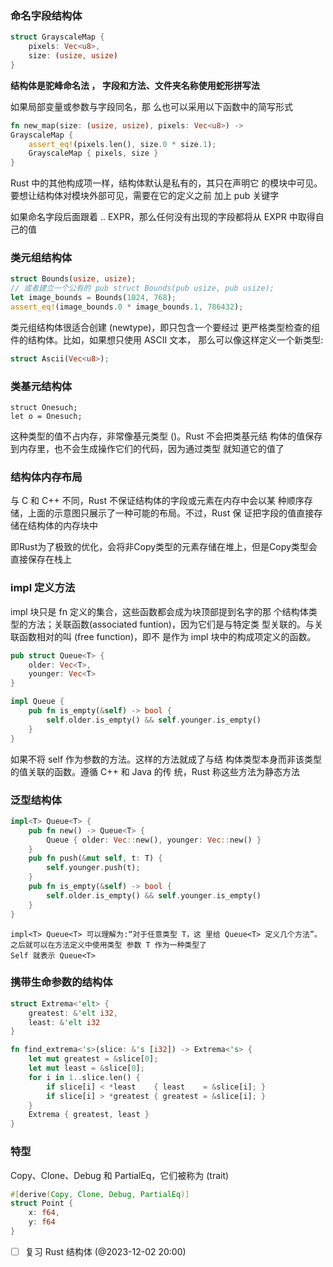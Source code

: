 ### 命名字段结构体
```rust
struct GrayscaleMap {
    pixels: Vec<u8>,
    size: (usize, usize)
}
```

**结构体是驼峰命名法 ， 字段和方法、文件夹名称使用蛇形拼写法**

如果局部变量或参数与字段同名，那 么也可以采用以下函数中的简写形式
```rust
fn new_map(size: (usize, usize), pixels: Vec<u8>) ->
GrayscaleMap {
    assert_eq!(pixels.len(), size.0 * size.1);
    GrayscaleMap { pixels, size }
}
```

Rust 中的其他构成项一样，结构体默认是私有的，其只在声明它 的模块中可见。要想让结构体对模块外部可见，需要在它的定义之前 加上 pub 关键字

如果命名字段后面跟着 .. EXPR，那么任何没有出现的字段都将从 EXPR 中取得自己的值

### 类元组结构体

```rust
struct Bounds(usize, usize);
// 或者建立一个公有的 pub struct Bounds(pub usize, pub usize);
let image_bounds = Bounds(1024, 768);
assert_eq!(image_bounds.0 * image_bounds.1, 786432);
```

类元组结构体很适合创建 (newtype)，即只包含一个要经过 更严格类型检查的组件的结构体。比如，如果想只使用 ASCII 文本， 那么可以像这样定义一个新类型:
```rust
struct Ascii(Vec<u8>);
```

### 类基元结构体

```
struct Onesuch;
let o = Onesuch;
```

这种类型的值不占内存，非常像基元类型 ()。Rust 不会把类基元结 构体的值保存到内存里，也不会生成操作它们的代码，因为通过类型 就知道它的值了

### 结构体内存布局

与 C 和 C++ 不同，Rust 不保证结构体的字段或元素在内存中会以某 种顺序存储，上面的示意图只展示了一种可能的布局。不过，Rust 保 证把字段的值直接存储在结构体的内存块中

即Rust为了极致的优化，会将非Copy类型的元素存储在堆上，但是Copy类型会直接保存在栈上

### impl 定义方法

impl 块只是 fn 定义的集合，这些函数都会成为块顶部提到名字的那 个结构体类型的方法；关联函数(associated funtion)，因为它们是与特定类 型关联的。与关联函数相对的叫 (free function)，即不 是作为 impl 块中的构成项定义的函数。

```rust
pub struct Queue<T> {
    older: Vec<T>,
    younger: Vec<T>
}

impl Queue {
    pub fn is_empty(&self) -> bool {
        self.older.is_empty() && self.younger.is_empty()
    }
}
```

如果不将 self 作为参数的方法。这样的方法就成了与结 构体类型本身而非该类型的值关联的函数。遵循 C++ 和 Java 的传 统，Rust 称这些方法为静态方法

### 泛型结构体

```rust
impl<T> Queue<T> {
    pub fn new() -> Queue<T> {
        Queue { older: Vec::new(), younger: Vec::new() }
    }
    pub fn push(&mut self, t: T) {
        self.younger.push(t);
    }
    pub fn is_empty(&self) -> bool {
        self.older.is_empty() && self.younger.is_empty()
    }
}
```

```
impl<T> Queue<T> 可以理解为:“对于任意类型 T，这 里给 Queue<T> 定义几个方法”。之后就可以在方法定义中使用类型 参数 T 作为一种类型了
Self 就表示 Queue<T>
```

### 携带生命参数的结构体

```rust
struct Extrema<'elt> {
    greatest: &'elt i32,
    least: &'elt i32
}

fn find_extrema<'s>(slice: &'s [i32]) -> Extrema<'s> {
    let mut greatest = &slice[0];
    let mut least = &slice[0];
    for i in 1..slice.len() {
        if slice[i] < *least    { least    = &slice[i]; }
        if slice[i] > *greatest { greatest = &slice[i]; }
    }
    Extrema { greatest, least }
}

```

### 特型

Copy、Clone、Debug 和 PartialEq，它们被称为 (trait)
```rust
#[derive(Copy, Clone, Debug, PartialEq)]
struct Point {
	x: f64,
	y: f64 
}
```



- [ ] 复习 Rust 结构体 (@2023-12-02 20:00)